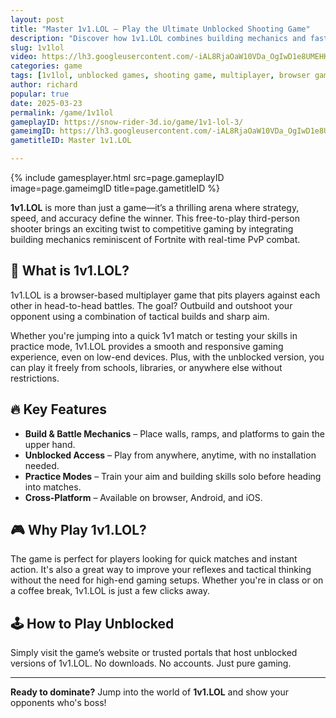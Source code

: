 ```yaml
---
layout: post
title: "Master 1v1.LOL – Play the Ultimate Unblocked Shooting Game"
description: "Discover how 1v1.LOL combines building mechanics and fast-paced shooting in a competitive environment. Play unblocked and dominate your opponents now!"
slug: 1v1lol
video: https://lh3.googleusercontent.com/-iAL8RjaOaW10VDa_OgIwD1e8UMEHKUKPs_VtY6ubrGuJFoJsFH7YYBaSoWThqnlfzKSgV9P-q3MGcr2OGXnfQNG=s1280-w1280-h800
categories: game
tags: [1v1lol, unblocked games, shooting game, multiplayer, browser game]
author: richard
popular: true
date: 2025-03-23
permalink: /game/1v1lol
gameplayID: https://snow-rider-3d.io/game/1v1-lol-3/
gameimgID: https://lh3.googleusercontent.com/-iAL8RjaOaW10VDa_OgIwD1e8UMEHKUKPs_VtY6ubrGuJFoJsFH7YYBaSoWThqnlfzKSgV9P-q3MGcr2OGXnfQNG=s1280-w1280-h800
gametitleID: Master 1v1.LOL

---
```


{% include gamesplayer.html
  src=page.gameplayID
  image=page.gameimgID
  title=page.gametitleID
%}

**1v1.LOL** is more than just a game—it’s a thrilling arena where strategy, speed, and accuracy define the winner. This free-to-play third-person shooter brings an exciting twist to competitive gaming by integrating building mechanics reminiscent of Fortnite with real-time PvP combat.

## 🎯 What is 1v1.LOL?

1v1.LOL is a browser-based multiplayer game that pits players against each other in head-to-head battles. The goal? Outbuild and outshoot your opponent using a combination of tactical builds and sharp aim.

Whether you're jumping into a quick 1v1 match or testing your skills in practice mode, 1v1.LOL provides a smooth and responsive gaming experience, even on low-end devices. Plus, with the unblocked version, you can play it freely from schools, libraries, or anywhere else without restrictions.

## 🔥 Key Features

- **Build & Battle Mechanics** – Place walls, ramps, and platforms to gain the upper hand.
- **Unblocked Access** – Play from anywhere, anytime, with no installation needed.
- **Practice Modes** – Train your aim and building skills solo before heading into matches.
- **Cross-Platform** – Available on browser, Android, and iOS.

## 🎮 Why Play 1v1.LOL?

The game is perfect for players looking for quick matches and instant action. It's also a great way to improve your reflexes and tactical thinking without the need for high-end gaming setups. Whether you're in class or on a coffee break, 1v1.LOL is just a few clicks away.

## 🕹️ How to Play Unblocked

Simply visit the game’s website or trusted portals that host unblocked versions of 1v1.LOL. No downloads. No accounts. Just pure gaming.

---

**Ready to dominate?** Jump into the world of **1v1.LOL** and show your opponents who's boss!

